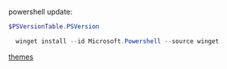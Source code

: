 powershell update: 
  ```powershell
  $PSVersionTable.PSVersion
  ```

```powershell
  winget install --id Microsoft.Powershell --source winget
```

[themes](https://github.com/alacritty/alacritty-theme?tab=readme-ov-file)

